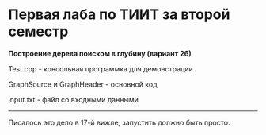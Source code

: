 # Первая лаба по ТИИТ за второй семестр

**Построение дерева поиском в глубину (вариант 26)**

Test.cpp - консольная программка для демонстрации

GraphSource и GraphHeader - основной код

input.txt - файл со входными данными

------------

Писалось это дело в 17-й вижле, запустить должно быть просто.
